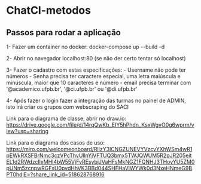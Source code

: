 # ChatCI-metodos

## Passos para rodar a aplicação

1- Fazer um container no docker: docker-compose up --build -d

2- Abrir no navegador localhost:80 (se não der certo tentar só localhost)

3- Fazer o cadastro com estas especificações:
    - Username não pode ter números
    - Senha precisa ter caractere especial, uma letra maiúscula e minúscula, maior que 10 caracteres e número
    - email precisa terminar com '@academico.ufpb.br', '@ci.ufpb.br' ou '@di.ufpb.br'

4- Após fazer o login fazer a integração das turmas no painel de ADMIN, isto irá criar os grupos com webscraping do SACI

Link para o diagrama de classe, abrir no draw.io: https://drive.google.com/file/d/14rqQwKb_EIY5hPhdn_KsxWgvO0g6wprm/view?usp=sharing

Link para o diagrama dos casos de uso: https://miro.com/welcomeonboard/RlIzY3lCNGZUNEVYVzcvYXhWSm4wR1pEWkRXSFBrNmc3czVPcThvUllnYjVFTUQ3bmx5TWJQWUM5R2pJR205eitEL1d2RWdzclIxMHI4bW55VjFyREsybjJVaHFsMkNGZ1FQNHJ3THoyYU5ZM0pUNm5zcnpwRGFsU0pvdHhVK3BBd044SHFHaVlWYWk0d3NxeHNmeG9BPT0hdjE=?share_link_id=518628768916
